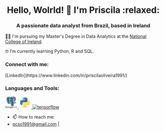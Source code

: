 <h1 align="center">Hello, Wolrld! 👋 I'm Priscila  :relaxed:</h1>
<h3 align="center">A passionate data analyst from Brazil, based in Ireland</h3>

:woman_student: I'm pursuing my Master's Degree in Data Analytics at the [National College of Ireland](https://www.ncirl.ie/).

:nerd_face: I’m currently learning Python, R and SQL.

<h3 align="left">Connect with me: </h3>
<p align="left"> [LinkedIn](https://www.linkedin.com/in/priscilaoliveira1991/)
</p>



<h3 align="left">Languages and Tools:</h3>
<p align="left"> <a href="https://www.postgresql.org" target="_blank" rel="noreferrer"> <img src="https://raw.githubusercontent.com/devicons/devicon/master/icons/postgresql/postgresql-original-wordmark.svg" alt="postgresql" width="40" height="40"/> </a> <a href="https://www.python.org" target="_blank" rel="noreferrer"> <img src="https://raw.githubusercontent.com/devicons/devicon/master/icons/python/python-original.svg" alt="python" width="40" height="40"/> </a> <a href="https://www.tensorflow.org" target="_blank" rel="noreferrer"> <img src="https://www.vectorlogo.zone/logos/tensorflow/tensorflow-icon.svg" alt="tensorflow" width="40" height="40"/> </a> </p>


- 📫 How to reach me:
- pcso1991@gmail.com | 
<!--
**pricso/pricso** is a ✨ _special_ ✨ repository because its `README.md` (this file) appears on your GitHub profile.

Here are some ideas to get you started:

- 🔭 I’m currently working on ...
- 🌱 I’m currently learning ...
- 👯 I’m looking to collaborate on ...
- 🤔 I’m looking for help with ...
- 💬 Ask me about ...
- 📫 How to reach me: ...
- 😄 Pronouns: ...
- ⚡ Fun fact: ...
-->
